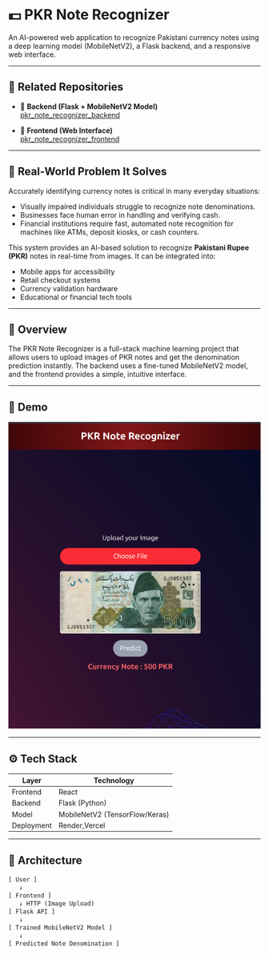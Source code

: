 # 💵 PKR Note Recognizer

An AI-powered web application to recognize Pakistani currency notes using a deep learning model (MobileNetV2), a Flask backend, and a responsive web interface.

---

## 🔗 Related Repositories

- 🔧 **Backend (Flask + MobileNetV2 Model)**  
  [pkr_note_recognizer_backend](https://github.com/yourusername/pkr_note_recognizer_backend)

- 🎨 **Frontend (Web Interface)**  
  [pkr_note_recognizer_frontend](https://github.com/yourusername/pkr_note_recognizer_frontend)

---

## 🎯 Real-World Problem It Solves

Accurately identifying currency notes is critical in many everyday situations:

- Visually impaired individuals struggle to recognize note denominations.
- Businesses face human error in handling and verifying cash.
- Financial institutions require fast, automated note recognition for machines like ATMs, deposit kiosks, or cash counters.

This system provides an AI-based solution to recognize **Pakistani Rupee (PKR)** notes in real-time from images. It can be integrated into:

- Mobile apps for accessibility
- Retail checkout systems
- Currency validation hardware
- Educational or financial tech tools

---

## 🧠 Overview

The PKR Note Recognizer is a full-stack machine learning project that allows users to upload images of PKR notes and get the denomination prediction instantly. The backend uses a fine-tuned MobileNetV2 model, and the frontend provides a simple, intuitive interface.

---

## 📸 Demo

![Demo Screenshot](/ss.png)


---

## ⚙️ Tech Stack

| Layer      | Technology                     |
|------------|--------------------------------|
| Frontend   |  React
| Backend    | Flask (Python)                 |
| Model      | MobileNetV2 (TensorFlow/Keras) |
| Deployment | Render,Vercel                  |

---

## 🧩 Architecture

```text
[ User ]
   ↓
[ Frontend ]
   ↓ HTTP (Image Upload)
[ Flask API ]
   ↓
[ Trained MobileNetV2 Model ]
   ↓
[ Predicted Note Denomination ]
